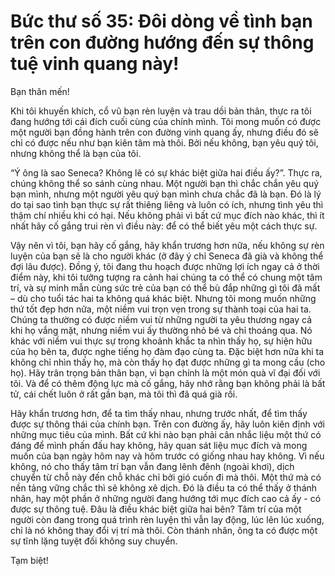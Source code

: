 # Bức thư số 35: Đôi dòng về tình bạn trên con đường hướng đến sự thông tuệ vinh quang này!

Bạn thân mến!

Khi tôi khuyến khích, cổ vũ bạn rèn luyện và trau dồi bản thân, thực ra tôi đang hướng tới cái đích cuối cùng của chính mình. Tôi mong muốn có được một người bạn đồng hành trên con đường vinh quang ấy, nhưng điều đó sẽ chỉ có được nếu như bạn kiên tâm mà thôi. Bởi nếu không, bạn yêu quý tôi, nhưng không thể là bạn của tôi.

“Ý ông là sao Seneca? Không lẽ có sự khác biệt giữa hai điều ấy?”. Thực ra, chúng không thể so sánh cùng nhau. Một người bạn thì chắc chắn yêu quý bạn mình, nhưng một người yêu quý bạn mình chưa chắc đã là bạn. Đó là lý do tại sao tình bạn thực sự rất thiêng liêng và luôn có ích, nhưng tình yêu thì thậm chí nhiều khi có hại. Nếu không phải vì bất cứ mục đích nào khác, thì ít nhất hãy cố gắng trui rèn vì điều này: để có thể biết yêu một cách thực sự.

Vậy nên vì tôi, bạn hãy cố gắng, hãy khẩn trương hơn nữa, nếu không sự rèn luyện của bạn sẽ là cho người khác (ở đây ý chỉ Seneca đã già và không thể đợi lâu được). Đồng ý, tôi đang thu hoạch được những lợi ích ngay cả ở thời điểm này, khi tôi tưởng tượng ra cảnh hai chúng ta có thể có chung một tâm trí, và sự minh mẫn cùng sức trẻ của bạn có thể bù đắp những gì tôi đã mất – dù cho tuổi tác hai ta không quá khác biệt. Nhưng tôi mong muốn những thứ tốt đẹp hơn nữa, một niềm vui trọn vẹn trong sự thành toại của hai ta. Chúng ta thường có được niềm vui từ những người ta yêu thương ngay cả khi họ vắng mặt, nhưng niềm vui ấy thường nhỏ bé và chỉ thoáng qua. Nó khác với niềm vui thực sự trong khoảnh khắc ta nhìn thấy họ, sự hiện hữu của họ bên ta, được nghe tiếng họ đàm đạo cùng ta. Đặc biệt hơn nữa khi ta không chỉ nhìn thấy họ, mà còn thấy họ đạt được những gì ta mong cầu (cho họ). Hãy trân trọng bản thân bạn, vì bạn chính là một món quà vĩ đại đối với tôi. Và để có thêm động lực mà cố gắng, hãy nhớ rằng bạn không phải là bất tử, cái chết luôn ở rất gần bạn, mà tôi thì đã quá già rồi.

Hãy khẩn trương hơn, để ta tìm thấy nhau, nhưng trước nhất, để tìm thấy được sự thông thái của chính bạn. Trên con đường ấy, hãy luôn kiên định với những mục tiêu của mình. Bất cứ khi nào bạn phải cân nhắc liệu một thứ có đáng để mình phấn đấu hay không, hãy quan sát liệu mục đích và mong muốn của bạn ngày hôm nay và hôm trước có giống nhau hay không. Vì nếu không, nó cho thấy tâm trí bạn vẫn đang lênh đênh (ngoài khơi), dịch chuyển từ chỗ này đến chỗ khác chỉ bởi gió cuốn đi mà thôi. Một thứ mà có nền tảng vững chắc thì sẽ không xê dịch. Đó là điều ta có thể thấy ở thánh nhân, hay một phần ở những người đang hướng tới mục đích cao cả ấy - có được sự thông tuệ. Đâu là điều khác biệt giữa hai bên? Tâm trí của một người còn đang trong quá trình rèn luyện thì vẫn lay động, lúc lên lúc xuống, chỉ là nó không thay đổi vị trí mà thôi. Còn thánh nhân, ông ta có được một sự tĩnh lặng tuyệt đối không suy chuyển.

Tạm biệt!
